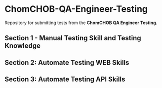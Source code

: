 # ChomCHOB-QA-Engineer-Testing
Repository for submitting tests from the **ChomCHOB QA Engineer Testing**.
## Section 1 - Manual Testing Skill and Testing Knowledge
## Section 2: Automate Testing WEB Skills
## Section 3: Automate Testing API Skills
